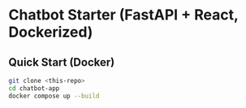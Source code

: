 # Chatbot Starter (FastAPI + React, Dockerized)


## Quick Start (Docker)
```bash
git clone <this-repo>
cd chatbot-app
docker compose up --build